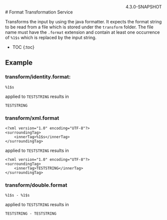 <div style="text-align: right">4.3.0-SNAPSHOT</div>
# Format Transformation Service

Transforms the input by using the java formatter.
It expects the format string to be read from a file which is stored under the `transform` folder.
The file name must have the `.format` extension and contain at least one occurrence of `%1$s` which is replaced by the input string. 

* TOC
{:toc}
## Example

### transform/identity.format:

```
%1$s
```

applied to `TESTSTRING` results in

```
TESTSTRING
```

### transform/xml.format

```
<?xml version="1.0" encoding="UTF-8"?>
<surroundingTag>
    <innerTag>%1$s</innerTag>
</surroundingTag>
```

applied to `TESTSTRING` results in

```
<?xml version="1.0" encoding="UTF-8"?>
<surroundingTag>
    <innerTag>TESTSTRING</innerTag>
</surroundingTag>
```

### transform/double.format

```
%1$s - %1$s
```

applied to `TESTSTRING` results in

```
TESTSTRING - TESTSTRING
```
